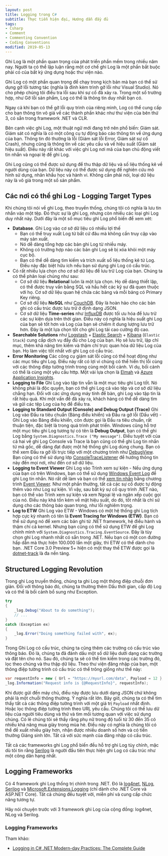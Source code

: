 ```yaml
---
layout: post
title: Logging trong C#
subtitle: Thực tiễn hiện đại, Hướng dẫn đầy đủ
tags:
- Csharp
- Comment
- Commenting Convention
- Coding Conventions
modified: 2019-05-13
---
```


Ghi Log là một phần quan trọng của phát triển phần mềm trong nhiều năm nay. Người ta có thể lập luận rằng một cơ chế ghi Log là một phần bắt buộc phải có của bất kỳ ứng dụng hoặc thư viện nào.  

Ghi Log có một phần quan trọng để chạy trong kịch bản mà bạn có thể sử dụng gỡ lỗi tương tác (nghĩa là đính kèm trình gỡ lỗi như Visual Studio). Nó cho phép chúng tôi điều tra lỗi sau khi sự cố đã xảy ra. Trong một số trường hợp, như Gỡ lỗi sản phẩm, Log có thể là thông tin duy nhất bạn có.

Ngay cả khi bạn có thể gỡ lỗi quy trình của riêng mình, Log có thể cung cấp cho bạn thông tin vô giá về các thành phần khác như thư viện của bên thứ 3, có sẵn trong framework .NET và CLR.

Bên cạnh việc ghi Log, một thuật ngữ mới đang trở nên phổ biến: Giám sát. Giám sát có nghĩa là có một công cụ tự động báo cáo thông tin về ứng dụng của bạn. Thông tin đó thường là lỗi (Giám sát lỗi Error, Giám sát sự cố Crash), nhưng cũng là thông tin về các yêu cầu và về hiệu suất (Giám sát hiệu suất). Điều này rất khác với việc ghi Log nơi mã của bạn chủ động viết tin nhắn và ngoại lệ để ghi Log.

Ghi Log cũng có thể được sử dụng để thu thập dữ liệu và số liệu thống kê về người dùng của bạn. Dữ liệu này có thể được sử dụng để nghiên cứu mô hình sử dụng, nhân khẩu học và hành vi. Không cần phải nói, loại dữ liệu này là vô giá trong một số sản phẩm.

## Các nơi có thể ghi Log - Logging Target Types

Khi chúng tôi nói về ghi Log, theo truyền thống, chúng tôi có nghĩa là lưu tin nhắn vào một tệp. Đó thực sự là ghi Log, nhưng còn nhiều các loại ghi Log duy nhất này. Dưới đây là một số mục tiêu ghi Log phổ biến để xem xét:
- **Database**. Ghi Log vào cơ sở dữ liệu có nhiều lợi thế
  * Bạn có thể truy xuất Log từ bất cứ đâu mà không cần truy cập vào máy sản xuất.
  * Nó dễ dàng tổng hợp các bản ghi Log từ nhiều máy.
  * Không có trường hợp nào các bản ghi Log sẽ bị xóa khỏi một máy cục bộ.
  * Bạn có thể dễ dàng tìm kiếm và trích xuất số liệu thống kê từ Log. Điều này đặc biệt hữu ích nếu bạn sử dụng ghi Log có cấu trúc.
- Có rất nhiều lựa chọn cho cơ sở dữ liệu để lưu trữ Log của bạn. Chúng ta có thể phân loại chúng như sau:
  * Cơ sở dữ liệu **Relational** luôn là một lựa chọn. Họ dễ dàng thiết lập, có thể được truy vấn bằng SQL và hầu hết các kỹ sư đã quen thuộc với họ. Cơ sở dữ liệu quan hệ chứa các bảng và mỗi bảng có Primary Key riêng.
  * Cơ sở dữ liệu **NoSQL** như [CouchDB](https://couchdb.apache.org). Đây là hoàn hảo cho các bản ghi có cấu trúc được lưu trữ ở định dạng JSON.
  * Cơ sở dữ liệu **Time-series** như [InfluxDB](https://www.influxdata.com) được tối ưu hóa để lưu trữ các sự kiện dựa trên thời gian. Điều này có nghĩa là hiệu suất ghi Log của bạn sẽ tốt hơn và Log của bạn sẽ chiếm ít dung lượng lưu trữ hơn. Đây là một lựa chọn tốt cho ghi Log tải cao cường độ cao.
- **Searchable Solutions** như [Logstash](https://www.elastic.co/logstash) + [Elastic Search](https://www.elastic.co/elasticsearch) + [Kibana](https://www.elastic.co/kibana) (`Elastic Stack`) cung cấp dịch vụ đầy đủ cho Log của bạn. Họ sẽ lưu trữ, lập chỉ mục, thêm khả năng tìm kiếm và thậm chí trực quan hóa dữ liệu Log của bạn. Họ làm việc tốt nhất với ghi Log có cấu trúc.
- **Error Monitoring** Các công cụ giám sát lỗi cũng có thể hoạt động như các mục tiêu ghi Log. Điều này rất có lợi vì chúng có thể hiển thị lỗi cùng với các thông điệp tường trình trong cùng một bối cảnh. Ví dụ, bối cảnh có thể là cùng một yêu cầu http. Một vài lựa chọn là [Elmah](https://elmah.io) và [Azure Application Insights](https://docs.microsoft.com/en-us/azure/azure-monitor/app/app-insights-overview).
- **Logging to File** Ghi Log vào tập tin vẫn là một mục tiêu ghi Log tốt. Nó không phải là độc quyền, bạn có thể ghi Log cả vào tệp và cơ sở dữ liệu chẳng hạn. Đối với các ứng dụng máy tính để bàn, ghi Log vào tập tin là rất hiệu quả. Khi một vấn đề đã xảy ra, khách hàng có thể dễ dàng tìm và gửi các tệp Log của họ để điều tra.
- **Logging to Standard Output (Console) and Debug Output (Trace)** Ghi Log vào Đầu ra tiêu chuẩn (Bảng điều khiển) và Đầu ra gỡ lỗi (Dấu vết) - Ghi Log vào Bảng điều khiển, còn được gọi là Đầu ra tiêu chuẩn, rất thuận tiện, đặc biệt là trong quá trình phát triển. Windows cũng hỗ trợ một mục tiêu ghi Log tương tự có tên là **Debug Output**, bạn có thể ghi Log bằng `System.Diagnostics.Trace ("My message")`. Điều tuyệt vời của cả hai về ghi Log Console và Trace là bạn cũng có thể ghi Log tin nhắn từ mã gốc, dễ dàng đạt được một hệ thống ghi Log dùng chung. Bạn có thể xem Đầu ra gỡ lỗi trực tiếp với một chương trình như [DebugView](https://docs.microsoft.com/en-us/sysinternals/downloads/debugview). Bạn cũng có thể sử dụng lớp [ConsoleTraceListener](https://docs.microsoft.com/en-us/dotnet/api/system.diagnostics.consoletracelistener?view=netframework-4.8) để hướng thông tin này đến mọi nơi, như đến cơ sở dữ liệu.
- **Logging to Event Viewer** Ghi Log vào Trình xem sự kiện - Nếu ứng dụng của bạn có trên Windows, bạn có thể sử dụng [Windows Event Log](https://searchwindowsserver.techtarget.com/definition/Windows-event-log) để ghi Log tin nhắn. Nó rất dễ làm và bạn có thể [xem tin nhắn](https://www.loggly.com/ultimate-guide/net-logging-basics/) bằng chương trình [Event Viewer](https://www.howtogeek.com/123646/htg-explains-what-the-windows-event-viewer-is-and-how-you-can-use-it/). Như một phần thưởng, tất cả các sự cố được tự động thêm vào như Log sự kiện. Vì vậy, sau bất kỳ sự cố quy trình .NET nào, bạn có thể vào Trình xem sự kiện và xem Ngoại lệ và ngăn xếp cuộc gọi của nó. Điều này khá tốn kém về mặt hiệu suất, do đó, tốt nhất là chỉ sử dụng cho các thông báo quan trọng, như lỗi nghiêm trọng.
- **Log to ETW** Ghi Log vào ETW - Windows có một hệ thống ghi Log tích hợp cực kỳ nhanh có tên là **Event Tracing for Windows (ETW)**. Bạn có thể sử dụng nó để xem các bản ghi từ .NET framework, hệ điều hành và thậm chí cả kernel. Nhưng bạn cũng có thể sử dụng ETW để ghi Log chính mình với `System.Diagnostics.Tracing.EventSource`. Đây là tùy chọn ghi Log nhanh nhất có sẵn trong .NET. Nếu bạn có một con đường hấp dẫn mà thực hiện 100.000 lần một giây, thì ETW có thể dành cho bạn. .NET Core 3.0 Preview 5+ hiện có một thay thế ETW được gọi là [dotnet-track](https://github.com/dotnet/diagnostics/blob/master/documentation/dotnet-trace-instructions.md) là đa nền tảng.

## Structured Logging Revolution

Trong ghi Log truyền thống, chúng ta ghi Log một thông điệp chuỗi đơn giản. Đối với thông báo đó, chúng ta thường thêm Dấu thời gian, cấp độ Log và có thể là bối cảnh bổ sung như Exception.
```csharp
try
{
	_log.Debug("About to do something");
	// ...
}
catch (Exception ex)
{
	_log.Error("Doing something failed with", ex);
}
```

Trong Ghi Log có cấu trúc, chúng ta cũng thêm các trường có cấu trúc vào thông báo. Đó là, chúng ta đã đánh dấu một số dữ liệu dưới dạng các trường và đặt tên cho nó. Sau đó, chúng ta sẽ có thể tìm kiếm trong các trường đó, lọc theo chúng và thu thập dữ liệu. Theo thư viện đăng nhập của bạn, một thông điệp tường trình có cấu trúc có thể trông giống như thế này:
```csharp
var requestInfo = new { Url = "https://myurl.com/data", Payload = 12 };
_log.Information("Request info is {@RequestInfo}", requestInfo);
```

Khi được gửi đến máy chủ, điều này được lưu dưới dạng JSON chứ không phải là một chuỗi thông thường. Ý nghĩa rất lớn. Bây giờ, chúng ta có thể tìm thấy tất cả các thông điệp tường trình với một giá trị `Payload` nhất định. Hoặc lọc thông điệp tường trình theo URL yêu cầu. Chúng tôi có thể lưu dữ liệu của người tiêu dùng và thử và tìm mối tương quan với việc sử dụng chúng. Có lẽ chúng tôi sẽ thấy rằng phụ nữ trong độ tuổi từ 30 đến 35 có nhiều khả năng mua giày trong mùa hè. Điều này có nghĩa là chúng tôi có thể đề xuất nhiều giày hơn, nhận được nhiều doanh số hơn và có tiền thưởng Giáng sinh lớn. Tất cả với sức mạnh của đăng nhập có cấu trúc.

Tất cả các frameworks ghi Log phổ biến đều hỗ trợ ghi Log tùy chỉnh, mặc dù tôi tin rằng [Serilog](https://serilog.net) là người đầu tiên thực hiện ghi Log có cấu trúc như một công dân hạng nhất.

## Logging Frameworks

Có 4 framework ghi Log thống trị chính trong .NET. Đó là [log4net](https://logging.apache.org/log4net), [NLog](https://nlog-project.org), [Serilog](https://serilog.net) và [Microsoft.Extensions.Logging](https://docs.microsoft.com/en-us/aspnet/core/fundamentals/logging/?view=aspnetcore-3.1) (chỉ dành cho .NET Core và ASP.NET Core). Tất cả chúng đều tuyệt vời, miễn phí và cung cấp chức năng tương tự.

Hãy nói chuyện trước với 3 framework ghi Log của cộng đồng: log4net, NLog và Serilog.

### Logging Frameworks

Tham khảo:
- [Logging in C# .NET Modern-day Practices: The Complete Guide](https://michaelscodingspot.com/logging-in-dotnet/)
